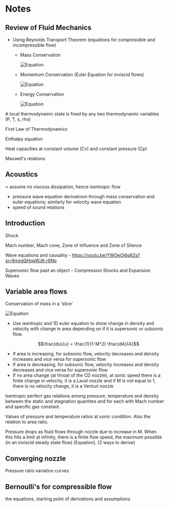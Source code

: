 # Notes

## Review of Fluid Mechanics

- Using Reynolds Transport Theorem (equations for compressible and incompressible flow)
  - Mass Conservation

    ![Equation](https://quicklatex.com/cache3/0e/ql_a662aea260a2a83407d104091e02210e_l3.png)
  - Momentum Conservation (Euler Equation for inviscid flows)
 
    ![Equation]()
  - Energy Conservation
 
    ![Equation]()

A local thermodynamic state is fixed by any two thermodynamic variables (P, T, s, rho)

First Law of Thermodynamics

Enthalpy equation

Heat capacities at constant volume (Cv) and constant pressure (Cp)

Maxwell's relations

## Acoustics 
= assume no viscous dissipation, hence isentropic flow
- pressure wave equation derivatioon through mass conservation and euler equations; similarly for velocity wave equation
- speed of sound relations

## Introduction
Shock

Mach number, Mach cone, Zone of Influence and Zone of Silence

Wave equations and causality - https://youtu.be/YWOeOi6q62s?si=9mzgQHopWJK-r9Np

Supersonic flow past an object - Compression Shocks and Expansion Waves

## Variable area flows 
Conservation of mass in a 'slice' 

![Equation](https://quicklatex.com/cache3/e7/ql_00a8a4fab128f4b1415fc985dcc1d6e7_l3.png)

- Use isentropic and 1D euler equation to show change in density and velocity with change in area depending on if it is supersonic or subsonic flow.
  ```math
  \frac{du}{u} = \frac{1}{1-M^2} \frac{dA}{A}
  ```
- If area is increasing, for subsonic flow, velocity decreases and density increases and vice versa for supersonic flow
- If area is decreasing, for subsonic flow, velocity increases and density decreases and vice versa for supersonic flow
- If no area change (at throat of the CD nozzle), at sonic speed there is a finite change in velocity, it is a Laval nozzle and if M is not equal to 1, there is no velocity change, it is a Venturi nozzle

Isentropic perfect gas relations among pressure, temperature and density between the static and stagnation quantites and for each with Mach number and specific gas constant.

Values of pressure and temperature ratios at sonic condition. Also the relation to area ratio.

Pressure drops as fluid flows through nozzle due to increase in M. When this hits a limit at infinity, there is a finite flow speed, the maximum possible (in an inviscid steady state flow) [Equation]. (2 ways to derive)

## Converging nozzle
Pressure ratio variation curves

## Bernoulli's for compressible flow

the equations, starting point of derivations and assumptions







 
    
    
